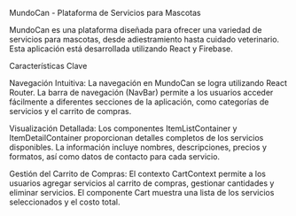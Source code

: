 MundoCan - Plataforma de Servicios para Mascotas

MundoCan es una plataforma diseñada para ofrecer una variedad de servicios para mascotas, desde adiestramiento hasta cuidado veterinario. Esta aplicación está desarrollada utilizando React y Firebase.

Características Clave

Navegación Intuitiva: La navegación en MundoCan se logra utilizando React Router. La barra de navegación (NavBar) permite a los usuarios acceder fácilmente a diferentes secciones de la aplicación, como categorías de servicios y el carrito de compras.

Visualización Detallada: Los componentes ItemListContainer y ItemDetailContainer proporcionan detalles completos de los servicios disponibles. La información incluye nombres, descripciones, precios y formatos, así como datos de contacto para cada servicio.

Gestión del Carrito de Compras: El contexto CartContext permite a los usuarios agregar servicios al carrito de compras, gestionar cantidades y eliminar servicios. El componente Cart muestra una lista de los servicios seleccionados y el costo total.